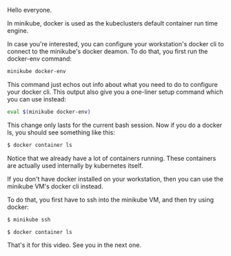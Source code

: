 Hello everyone. 

In minikube, docker is used as the kubeclusters default container run time engine.

In case you're interested, you can  configure your workstation's docker cli to connect to the minikube's docker deamon. To do that, you first run the docker-env command:

```bash
minikube docker-env
```

This command just echos out info about what you need to do to configure your docker cli. This output also give you a one-liner setup command which you can use instead:

```bash
eval $(minikube docker-env)
```

This change only lasts for the current bash session. Now if you do a docker ls, you should see something like this:

```bash
$ docker container ls
```

Notice that we already have a lot of containers running. These containers are actually used internally by kubernetes itself. 

If you don't have docker installed on your workstation, then you can use the minikube VM's docker cli instead. 

To do that, you first have to ssh into the minikube VM, and then try using docker:

```bash
$ minikube ssh

$ docker container ls
```

That's it for this video. See you in the next one. 
